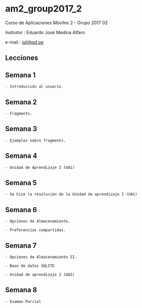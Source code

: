 # am2_group2017_2
Curso de Aplicaciones Móviles 2 - Grupo 2017 02

Instrutor : Eduardo José Medina Alfaro 

e-mail : isil@qd.pe

## Lecciones

## Semana 1

	- Introducción al usuario.

## Semana 2

	- Fragments.

## Semana 3

	- Ejemplos sobre fragments.

## Semana 4
	
	- Unidad de Aprendizaje I (UA1)

## Semana 5
	
	- Se hizo la resolución de la Unidad de aprendizaje I (UA1)

## Semana 6
	
	- Opciones de Almacenamiento.

	- Preferencias compartidas.

## Semana 7
	
	- Opciones de Almacenamiento II.

	- Base de datos SQLITE

	- Unidad de aprendizaje 2 (UA2)

## Semana 8
	
	- Examen Parcial

